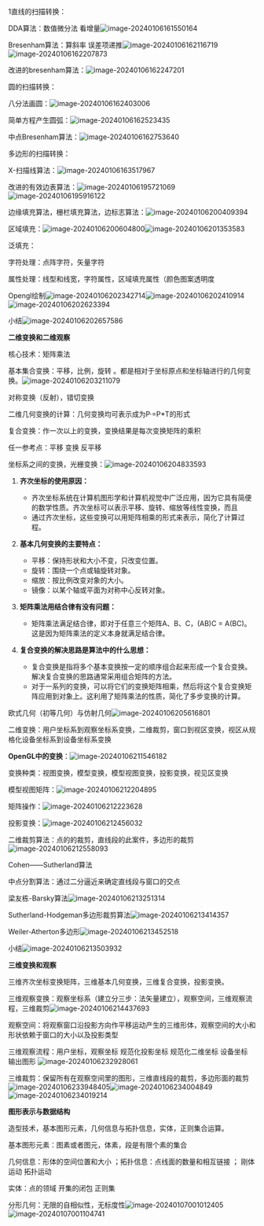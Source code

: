 1直线的扫描转换：

DDA算法：数值微分法 看增量![image-20240106161550164](C:\Users\74140\AppData\Roaming\Typora\typora-user-images\image-20240106161550164.png)

Bresenham算法：算斜率 误差项递推![image-20240106162116719](C:\Users\74140\AppData\Roaming\Typora\typora-user-images\image-20240106162116719.png)![image-20240106162207873](C:\Users\74140\AppData\Roaming\Typora\typora-user-images\image-20240106162207873.png)

改进的bresenham算法：![image-20240106162247201](C:\Users\74140\AppData\Roaming\Typora\typora-user-images\image-20240106162247201.png)

圆的扫描转换：

八分法画圆：![image-20240106162403006](C:\Users\74140\AppData\Roaming\Typora\typora-user-images\image-20240106162403006.png)

简单方程产生圆弧：![image-20240106162523435](C:\Users\74140\AppData\Roaming\Typora\typora-user-images\image-20240106162523435.png)

中点Bresenham算法：![image-20240106162753640](C:\Users\74140\AppData\Roaming\Typora\typora-user-images\image-20240106162753640.png)

多边形的扫描转换：

X-扫描线算法：![image-20240106163517967](C:\Users\74140\AppData\Roaming\Typora\typora-user-images\image-20240106163517967.png)

改进的有效边表算法：![image-20240106195721069](C:\Users\74140\AppData\Roaming\Typora\typora-user-images\image-20240106195721069.png)![image-20240106195916122](C:\Users\74140\AppData\Roaming\Typora\typora-user-images\image-20240106195916122.png)

边缘填充算法，栅栏填充算法，边标志算法：![image-20240106200409394](C:\Users\74140\AppData\Roaming\Typora\typora-user-images\image-20240106200409394.png)

区域填充：![image-20240106200604800](C:\Users\74140\AppData\Roaming\Typora\typora-user-images\image-20240106200604800.png)![image-20240106201353583](C:\Users\74140\AppData\Roaming\Typora\typora-user-images\image-20240106201353583.png)

泛填充：



字符处理：点阵字符，矢量字符

属性处理：线型和线宽，字符属性，区域填充属性（颜色图案透明度

Opengl绘制![image-20240106202342714](C:\Users\74140\AppData\Roaming\Typora\typora-user-images\image-20240106202342714.png)![image-20240106202410914](C:\Users\74140\AppData\Roaming\Typora\typora-user-images\image-20240106202410914.png)![image-20240106202623394](C:\Users\74140\AppData\Roaming\Typora\typora-user-images\image-20240106202623394.png)

小结![image-20240106202657586](C:\Users\74140\AppData\Roaming\Typora\typora-user-images\image-20240106202657586.png)

**二维变换和二维观察**

核心技术：矩阵乘法

基本集合变换：平移，比例，旋转 。都是相对于坐标原点和坐标轴进行的几何变换。![image-20240106203211079](C:\Users\74140\AppData\Roaming\Typora\typora-user-images\image-20240106203211079.png)

对称变换（反射），错切变换

二维几何变换的计算：几何变换均可表示成为P·=P*T的形式

复合变换：作一次以上的变换，变换结果是每次变换矩阵的乘积

任一参考点：平移 变换 反平移

坐标系之间的变换，光栅变换：![image-20240106204833593](C:\Users\74140\AppData\Roaming\Typora\typora-user-images\image-20240106204833593.png)

1. **齐次坐标的使用原因：**
   - 齐次坐标系统在计算机图形学和计算机视觉中广泛应用，因为它具有简便的数学性质。齐次坐标可以表示平移、旋转、缩放等线性变换，而且
   - 通过齐次坐标，这些变换可以用矩阵相乘的形式来表示，简化了计算过程。
   
2. **基本几何变换的主要特点：**
   - 平移：保持形状和大小不变，只改变位置。
   - 旋转：围绕一个点或轴旋转对象。
   - 缩放：按比例改变对象的大小。
   - 镜像：以某个轴或平面为对称中心反转对象。

3. **矩阵乘法用结合律有没有问题：**
   - 矩阵乘法满足结合律，即对于任意三个矩阵A、B、C，(AB)C = A(BC)。这是因为矩阵乘法的定义本身就满足结合律。

4. **复合变换的解决思路是算法中的什么思想：**
   - 复合变换是指将多个基本变换按一定的顺序组合起来形成一个复合变换。解决复合变换的思路通常采用组合矩阵的方法。
   - 对于一系列的变换，可以将它们的变换矩阵相乘，然后将这个复合变换矩阵应用到对象上。这利用了矩阵乘法的性质，简化了多步变换的计算。



欧式几何（初等几何）与仿射几何![image-20240106205616801](C:\Users\74140\AppData\Roaming\Typora\typora-user-images\image-20240106205616801.png)

二维变换：用户坐标系到观察坐标系变换，二维裁剪，窗口到视区变换，视区从规格化设备坐标系到设备坐标系变换

**OpenGL中的变换**：![image-20240106211546182](C:\Users\74140\AppData\Roaming\Typora\typora-user-images\image-20240106211546182.png)

变换种类：视图变换，模型变换，模型视图变换，投影变换，视见区变换

模型视图矩阵：![image-20240106212204895](C:\Users\74140\AppData\Roaming\Typora\typora-user-images\image-20240106212204895.png)

矩阵操作：![image-20240106212223628](C:\Users\74140\AppData\Roaming\Typora\typora-user-images\image-20240106212223628.png)

投影变换：![image-20240106212456032](C:\Users\74140\AppData\Roaming\Typora\typora-user-images\image-20240106212456032.png)

二维裁剪算法：点的的裁剪，直线段的此案件，多边形的裁剪![image-20240106212558093](C:\Users\74140\AppData\Roaming\Typora\typora-user-images\image-20240106212558093.png)

Cohen——Sutherland算法

中点分割算法：通过二分逼近来确定直线段与窗口的交点

梁友栋-Barsky算法![image-20240106213251314](C:\Users\74140\AppData\Roaming\Typora\typora-user-images\image-20240106213251314.png)

Sutherland-Hodgeman多边形裁剪算法![image-20240106213414357](C:\Users\74140\AppData\Roaming\Typora\typora-user-images\image-20240106213414357.png)

Weiler-Atherton多边形![image-20240106213452518](C:\Users\74140\AppData\Roaming\Typora\typora-user-images\image-20240106213452518.png)

小结![image-20240106213503932](C:\Users\74140\AppData\Roaming\Typora\typora-user-images\image-20240106213503932.png)



**三维变换和观察**

三维齐次坐标变换矩阵，三维基本几何变换，三维复合变换，投影变换。

三维观察变换：观察坐标系（建立分三步：法矢量建立），观察空间，三维观察流程，三维裁剪![image-20240106214437693](C:\Users\74140\AppData\Roaming\Typora\typora-user-images\image-20240106214437693.png)

观察空间：将观察窗口沿投影方向作平移运动产生的三维形体，观察空间的大小和形状依赖于窗口的大小以及投影类型  

三维观察流程：用户坐标，观察坐标 规范化投影坐标 规范化二维坐标 设备坐标 输出图形 ![image-20240106232928061](C:\Users\74140\AppData\Roaming\Typora\typora-user-images\image-20240106232928061.png)

三维裁剪：保留所有在观察空间里的图形，三维直线段的裁剪，多边形面的裁剪![image-20240106233948405](C:\Users\74140\AppData\Roaming\Typora\typora-user-images\image-20240106233948405.png)![image-20240106234004849](C:\Users\74140\AppData\Roaming\Typora\typora-user-images\image-20240106234004849.png)![image-20240106234019214](C:\Users\74140\AppData\Roaming\Typora\typora-user-images\image-20240106234019214.png)

**图形表示与数据结构**

造型技术，基本图形元素，几何信息与拓扑信息，实体，正则集合运算。

基本图形元素：图素或者图元，体素，段是有限个素的集合

几何信息：形体的空间位置和大小 ；拓扑信息：点线面的数量和相互链接 ； 刚体运动 拓扑运动

实体：点的领域 开集的闭包 正则集



分形几何：无限的自相似性，无标度性![image-20240107001012405](C:\Users\74140\AppData\Roaming\Typora\typora-user-images\image-20240107001012405.png)![image-20240107001104741](C:\Users\74140\AppData\Roaming\Typora\typora-user-images\image-20240107001104741.png)





















